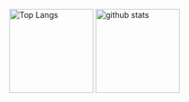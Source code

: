 <p align="left"> 
  <img alt="Top Langs" height="150px" src="https://github-readme-stats.vercel.app/api/top-langs/?username=hirosatou919&layout=compact&show_icons=true&theme=gruvbox" />
  <img alt="github stats" height="150px" src="https://github-readme-stats.vercel.app/api?username=hirosatou919&theme=merko&show_icons=ture" />
</p>
